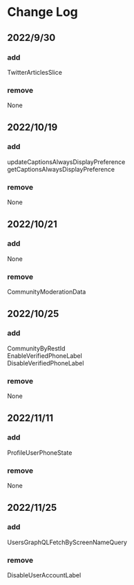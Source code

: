 # Change Log<br>
## 2022/9/30<br>
### add<br>
TwitterArticlesSlice<br>
### remove<br>
None<br>
## 2022/10/19<br>
### add<br>
updateCaptionsAlwaysDisplayPreference<br>
getCaptionsAlwaysDisplayPreference<br>
### remove<br>
None<br>
## 2022/10/21<br>
### add<br>
None<br>
### remove<br>
CommunityModerationData<br>
## 2022/10/25<br>
### add<br>
CommunityByRestId<br>
EnableVerifiedPhoneLabel<br>
DisableVerifiedPhoneLabel<br>
### remove<br>
None<br>
## 2022/11/11<br>
### add<br>
ProfileUserPhoneState<br>
### remove<br>
None<br>
## 2022/11/25<br>
### add<br>
UsersGraphQLFetchByScreenNameQuery <br>
### remove<br>
DisableUserAccountLabel<br>
